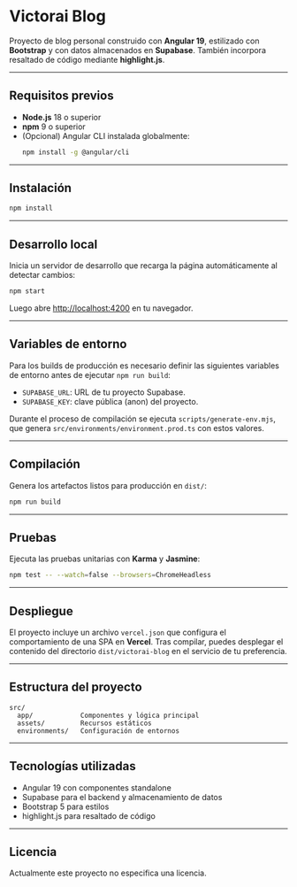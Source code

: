 # Victorai Blog

Proyecto de blog personal construido con **Angular 19**, estilizado con **Bootstrap** y con datos almacenados en **Supabase**. También incorpora resaltado de código mediante **highlight.js**.

---

## Requisitos previos

- **Node.js** 18 o superior  
- **npm** 9 o superior  
- (Opcional) Angular CLI instalada globalmente:  
  ```bash
  npm install -g @angular/cli
  ```

---

## Instalación

```bash
npm install
```

---

## Desarrollo local

Inicia un servidor de desarrollo que recarga la página automáticamente al detectar cambios:

```bash
npm start
```

Luego abre [http://localhost:4200](http://localhost:4200) en tu navegador.

---

## Variables de entorno

Para los builds de producción es necesario definir las siguientes variables de entorno antes de ejecutar `npm run build`:

- `SUPABASE_URL`: URL de tu proyecto Supabase.
- `SUPABASE_KEY`: clave pública (anon) del proyecto.

Durante el proceso de compilación se ejecuta `scripts/generate-env.mjs`, que genera `src/environments/environment.prod.ts` con estos valores.

---

## Compilación

Genera los artefactos listos para producción en `dist/`:

```bash
npm run build
```

---

## Pruebas

Ejecuta las pruebas unitarias con **Karma** y **Jasmine**:

```bash
npm test -- --watch=false --browsers=ChromeHeadless
```

---

## Despliegue

El proyecto incluye un archivo `vercel.json` que configura el comportamiento de una SPA en **Vercel**. Tras compilar, puedes desplegar el contenido del directorio `dist/victorai-blog` en el servicio de tu preferencia.

---

## Estructura del proyecto

```
src/
  app/            Componentes y lógica principal
  assets/         Recursos estáticos
  environments/   Configuración de entornos
```

---

## Tecnologías utilizadas

- Angular 19 con componentes standalone
- Supabase para el backend y almacenamiento de datos
- Bootstrap 5 para estilos
- highlight.js para resaltado de código

---

## Licencia

Actualmente este proyecto no especifica una licencia.


